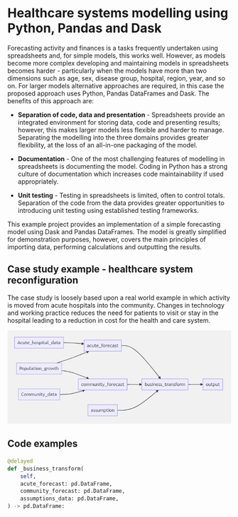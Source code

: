 # Healthcare systems modelling using Python, Pandas and Dask

Forecasting activity and finances is a tasks frequently undertaken using spreadsheets and, for simple models, this works well. However, as models become more complex developing and maintaining models in spreadsheets becomes harder - particularly when the models have more than two dimensions such as age, sex, disease group, hospital, region, year, and so on. For larger models alternative approaches are required, in this case the proposed approach uses Python, Pandas DataFrames and Dask. The benefits of this approach are:

+ **Separation of code, data and presentation** - Spreadsheets provide an integrated environment for storing data, code and presenting results; however, this makes larger models less flexible and harder to manage. Separating the modelling into the three domains provides greater flexibility, at the loss of an all-in-one packaging of the model.

+ **Documentation** - One of the most challenging features of modelling in spreadsheets is documenting the model. Coding in Python has a strong culture of documentation which increases code maintainability if used appropriately.

+ **Unit testing** - Testing in spreadsheets is limited, often to control totals. Separation of the code from the data provides greater opportunities to introducing unit testing using established testing frameworks.

This example project provides an implementation of a simple forecasting model using Dask and Pandas DataFrames. The model is greatly simplified for demonstration purposes, however, covers the main principles of importing data, performing calculations and outputting the results.

## Case study example - healthcare system reconfiguration

The case study is loosely based upon a real world example in which activity is moved from acute hospitals into the community. Changes in technology and working practice reduces the need for patients to visit or stay in the hospital leading to a reduction in cost for the health and care system.

![model structure](assets/model_structure.png)

## Code examples

```python
@delayed
def _business_transform(
    self,
    acute_forecast: pd.DataFrame,
    community_forecast: pd.DataFrame,
    assumptions_data: pd.DataFrame,
) -> pd.DataFrame:
```
